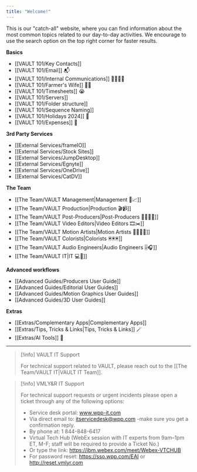 ```yaml
---
title: "Welcome!"
---
```

This is our "catch-all" website, where you can find information about the most common topics related to our day-to-day activities. 
We encourage to use the search option on the top right corner for faster results.


**Basics**
- [[VAULT 101/Key Contacts]] 
- [[VAULT 101/Email]] 📬
- [[VAULT 101/Internal Communications]] 👩‍💻👨‍💻
- [[VAULT 101/Farmer's Wife]] 👩‍🌾
- [[VAULT 101/Timesheets]] 😭
- [[VAULT 101/Servers]]
- [[VAULT 101/Folder structure]]
- [[VAULT 101/Sequence Naming]]
- [[VAULT 101/Holidays 2024]] 📆
- [[VAULT 101/Expenses]] 💸

**3rd Party Services**
- [[External Services/frameIO]]
- [[External Services/Stock Sites]]
- [[External Services/JumpDesktop]]
- [[External Services/Egnyte]]
- [[External Services/OneDrive]]
- [[External Services/CatDV]]

**The Team**
- [[The Team/VAULT Management|Management 🧐📈]]
- [[The Team/VAULT Production|Production 🎬📹]]
- [[The Team/VAULT Post-Producers|Post-Producers 👩‍💻👨‍💻]]
- [[The Team/VAULT Video Editors|Video Editors 🎞️✂️]]
- [[The Team/VAULT Motion Artists|Motion Artists 👩‍🎨👨‍🎤]]
- [[The Team/VAULT Colorists|Colorists 🖲️🖲️🖲️]]
- [[The Team/VAULT Audio Engineers|Audio Engineers 🎚️🎧]]
- [[The Team/VAULT IT|IT 💻🥷]]

**Advanced workflows**
- [[Advanced Guides/Producers User Guide]]
- [[Advanced Guides/Editorial User Guides]]
- [[Advanced Guides/Motion Graphics User Guides]]
- [[Advanced Guides/3D User Guides]] 

**Extras**
- [[Extras/Complementary Apps|Complementary Apps]]
- [[Extras/Tips, Tricks & Links|Tips, Tricks & Links]] 🪄
- [[Extras/AI Tools]] 🤖 

---
> [!info] VAULT IT Support
> 
> For technical support related to VAULT, please reach out to the [[The Team/VAULT IT|VAULT IT Team]].

> [!info] VMLY&R IT Support
> 
> For technical support requests or urgent incidents please open a ticket through any of the following options: 
> 
> -   Service desk portal: www.wpp-it.com
> -   Via direct email to: itservicedesk@wpp.com -make sure you get a confirmation reply.
> -   By phone at: 1 844-848-6417
> -   Virtual Tech Hub (WebEx session with IT experts from 9am–1pm ET, M-F; staff will be required to provide a Ticket No.)
> -   Or type the link: https://ibm.webex.com/meet/Webex-VTCHUB
> -   For password reset: https://sso.wpp.com/EAI or http://reset.vmlyr.com
